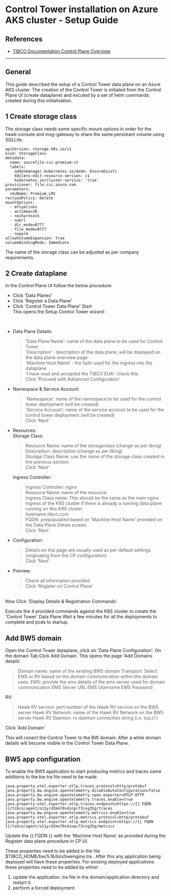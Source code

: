 # Control Tower installation on Azure AKS cluster - Setup Guide

## References

- [TIBCO Documentation Control Plane Overview](https://docs.tibco.com/pub/platform-cp/1.9.0/doc/html/Default.htm#Subsystems/platform-ct/user-guide/control-tower-overview.htm?TocPath=Managing%2520Control%2520Tower%2520Data%2520Planes%257C_____1)


---

## General

This guide described the setup of a Control Tower data plane on an Azure AKS cluster.
The creation of the Control Tower is initiated from the Control Plane UI (create dataplane) and excuted by a set of helm commands created during this initialisation.


## 1 Create storage class 

The storage class needs some specific mount options in order for the hawk-console and msg-gateway to share the same persistant volume using SQLLite.

```
apiVersion: storage.k8s.io/v1
kind: StorageClass
metadata:
  name: azurefile-csi-premium-ct
  labels:
    addonmanager.kubernetes.io/mode: EnsureExists
    k8slens-edit-resource-version: v1
    kubernetes.io/cluster-service: 'true'
provisioner: file.csi.azure.com
parameters:
  skuName: Premium_LRS
reclaimPolicy: Delete
mountOptions:
  - mfsymlinks
  - actimeo=30
  - nosharesock
  - nobrl
  - dir_mode=0777
  - file_mode=0777
  - noperm
allowVolumeExpansion: true
volumeBindingMode: Immediate
```

The name of the storage class can be adjusted as per company requirements.

## 2 Create dataplane

In the Control Plane UI follow the below procedure:<br>

- Click 'Data Planes'<br>
- Click 'Register a Data Plane' <br>
- Click 'Control Tower Data Plane' Start<br>
This opens the Setup Control Tower wizard:<br>
<br>

- Data Plane Details:<br>
    > 'Data Plane Name': name of the data plane to be used for Control Tower<br>
    > 'Description' : description of the data plane, will be displayed on the data plane overview page<br>
    > 'Machine Host Name' : the fqdn used for the ingress into the dataplane<br>
    > 'I have read and accepted the TIBCO EUA': check this<br>
    > Click 'Proceed with Advanced Configuration' <br>

- Namespace & Service Account:<br>
    > 'Namespace': name of the namespace to be used for the control tower deployment (will be created)<br>
    > 'Service Account': name of the service account to be used for the control tower deployment (will be created)<br>
    > Click 'Next' <br>

- Resources:<br>
    Storage Class:<br>
    > Resource Name:  name of the storageclass (change as per liking)<br>
    > Description:  description (change as per liking)<br>
    > Storage Class Name: use the name of the storage class created in the previous section.<br>
    > Click 'Next' <br>

    Ingress Controller:<br>
    > Ingress Controller: nginx<br>
    > Resource Name: name of the resource. <br>
    > Ingress Class name: This should be the same as the main nginx ingress of the K8S cluster if there is already a running data plane running on this K8S cluster. <br>
    > hostname.tibco.com<br>
    > FQDN: prepopulated based on 'Machine Host Name' provided on the Data Plane Detais screen.<br>
    > Click 'Next' <br>

- Configuration:<br>
    > Details on this page are usually used as per default settings (originating from the CP configuration)<br>
    > Click 'Next' <br>

- Preview:<br>
    > Check all information provided<br>
    > Click 'Register on Control Plane' <br>
<br>
Now Click 'Display Details & Registration Commands'.

Execute the 4 provided commands against the K8S cluster to create the 'Control Tower' Data Plane
Wait a few minutes for all the deployments to complete and pods to startup.


## Add BW5 domain

Open the Control Tower dataplane, click on 'Data Plane Configuration'.
On the domain Tab Click Add Domain.
This opens the page 'Add Domains details'.
> Domain name: name of the existing BW5 domain
> Transport: Select EMS or RV based on the domain communication within the domain uses.
EMS: provide the ems details of the ems server used for domain communication
> EMS Server URL
> EMS Username
> EMS Password

RV: 
> Hawk RV service: port number of the Hawk RV service on the BW5 server
> Hawk RV Network: name of the Hawk RV Network on the BW5 server
> Hawk RV Daemon: rv daemon connection string (i.e. tcp://<bw server>:<rv deamon port>)

Click 'Add Domain' 

This will conect the Control Tower to the BW domain. After a while domain details will become visible in the Control Tower Data Plane.



## BW5 app configuration

To enable the BW5 application to start producing metrics and traces some additions to the bw tra file need to be made.

```java.property.bw.engine.opentelemetry.enable=true
java.property.otel.exporter.otlp.traces.protocol=http/protobuf
java.property.bw.engine.opentelemetry.disableAutoConfiguration=false
java.property.bw.engine.opentelemetry.span.exporter=OTLP-HTTP
java.property.bw.engine.opentelemetry.traces.enable=true
java.property.otel.exporter.otlp.traces.endpoint=https://{{ FQDN }}/tibco/agent/o11y/d2mn70s4inpc73cvg35g/traces
java.property.bw.engine.opentelemetry.metrics.enable=true
java.property.otel.exporter.otlp.metrics.protocol=http/protobuf
java.property.otel.exporter.otlp.metrics.endpoint=https://{{ FQDN }}/tibco/agent/o11y/d2mn70s4inpc73cvg35g/metrics
```


Update the {{ FQDN }} with the 'Machine Host Name' as provided during the Register data plane procedure in CP UI.

These properties need to be added in the file $TIBCO_HOME/bw/5.16/bin/bwengine.tra . After this any application being deployed will have these properties.
For existing deployed applications these properties need to be added by either: <br>
1) update the application .tra file in the domain/application directory and restart it.
2) perform a forced deployment

